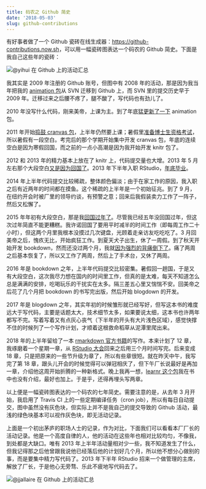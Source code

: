 ```yaml
---
title: 码农之 Github 简史
date: '2018-05-03'
slug: github-contributions
---
```


有好事者做了一个 Github 瓷砖在线生成器：<https://github-contributions.now.sh>，可以用一幅瓷砖图表达一个码农的 Github 简史。下面是我自己这些年的瓷砖：

![@yihui 在 Github 上的活动汇总](https://db.yihui.org/images/github-yihui-contributions.png)

我其实是 2009 年注册的 Github 账号，但图中有 2008 年的活动，那是因为我当年把我的 [animation 包](https://github.com/yihui/animation)从 SVN 迁移到 Github 上，而 SVN 里的提交历史早于 2009 年。迁移过来之后腰不疼了，腿不酸了，写代码也有劲儿了。

2010 年没写什么代码，刚来美帝，上课为主。到了年底[猛更新了一下](/cn/2010/12/animation-v1-2-0-milestone/) animation 包。

2011 年开始[捣鼓 cranvas 包](/cn/2011/09/cranvas-package/)，上半年仍然要上课；暑假里[准备博士生资格考试](/cn/2011/06/study-furiously/)，所以暑假有一段空白。考完后的那个学期开始集中开发 cranvas 包，年底的连续空白是因为寒假回国，而之前的一点小高潮是因为我开始开发 knitr 包了。

2012 和 2013 年的精力基本上放在了 knitr 上，代码提交量也大增。2013 年 5 月左右那个大段空白[又是因为回国了](/cn/2013/05/wifi/)。2013 年下半年入职 RStudio，[年底毕业](/cn/2014/01/five-years/)。

2014 年上半年代码提交比较稀疏，整体颜色偏淡；由于在家工作的原因，我入职之后有近两年的时间都在摸鱼。这个稀疏的上半年是一个初始征兆。到了 9 月，在纽约开会时被厂里的领导约谈，有预警之意；回来后我假装卖力工作了一阵子，然后又松懈了。

2015 年年初有大段空白，那是我[回国过年了](/cn/2015/09/memory/)。尽管我已经五年没回国过年，但这次过年简直不能更糟糕。我许诺回国了要用平时减半的时间工作（即每周工作二十小时），但这两个月里我根本没摸过几次键盘，光顾着走亲访友吃吃吃了。3 月回美帝之后，愧疚无比，开始疯狂工作。到夏天犬子出生，休了一周假。到了秋天开始开发 bookdown，然而还没过两个月，我就[因为强烈的背痛倒下了](/cn/2017/01/blog/)。痛了两周之后基本恢复了，所以又工作了两周，然后上了手术台，又休了两周。

2016 年是 bookdown 之年，上半年代码提交比较密集。暑假回一趟国，于是又有大段空白，这次我尽力想在国内的时间里工作，但真的是太难，每天不知道怎么总是满满的安排，吃喝玩乐的干扰实在太多。隔三差五心里又惴惴不安。回美帝之后花了几个月把 bookdown 的书写完出版，然后开始 blogdown 的开发。

2017 年是 blogdown 之年，其实年初的时候雏形就已经写好，但写这本书的难度远大于写代码，主要是话题太大，技术细节太多，如果要说太细，这本书也许两年都写不完。写着写着又有点灰心丧气（下半年的开头有大片浅色区域），感觉快撑不住的时候列了一个写作计划，才顺着这根救命稻草从泥潭里爬出来。

2018 年的上半年留给了一本 [rmarkdown 官方书籍](https://github.com/rstudio/rmarkdown-book)的写作。本来计划了 12 章，我琢磨着一个星期一章，从 [RStudio 大会](/cn/2018/02/ninety-posts/)回来之后用三个月时间写完。后来变成 18 章，只是把原来的一些节升级为章了，所以有些章很短。就在昨天中午，我写完了第 18 章，跟头儿开会的时候觉得可以弹冠相庆了，但下午厂长说最好是再加一章，介绍他这周开始折腾的一种新格式。晚上我再一想，[learnr 这个包](https://github.com/rstudio/learnr)我在书中也没有介绍，最好也加上。于是乎，还得再埋头写两章。

以上便是一幅瓷砖图表达的一个码农的七年简史。需要注意的是，从去年 3 月开始，我启用了 Travis CI 上的一些定期编译任务（cron job），所以有每日自动提交，图中虽然没有灰色块，但实际上并不是我自己的提交导致的 Github 活动，最浅的绿色块基本可以视作灰色块，即无活动记录。

上面是一个初出茅庐的职场人士的记录，作为对比，下面我们可以看看本厂厂长的活动记录。他是一个高度自律的人，他的活动在这些年也相对比较均匀，不像我，到处都是大缺口。唯有 2013 年上半年活动量相对少一些，我不知道发生了什么，但我记得那之后他曾跟我说他已经落后他的计划好几个月，所以他不想分心做别的事，而是要集中精力写代码了。2013 年下半年 RStudio 招来一个做管理的主席，解放了厂长，于是他心无旁骛、乐此不疲地写代码去了。

![@jjallaire 在 Github 上的活动汇总](https://db.yihui.org/images/github-jjallaire-contributions.png)
